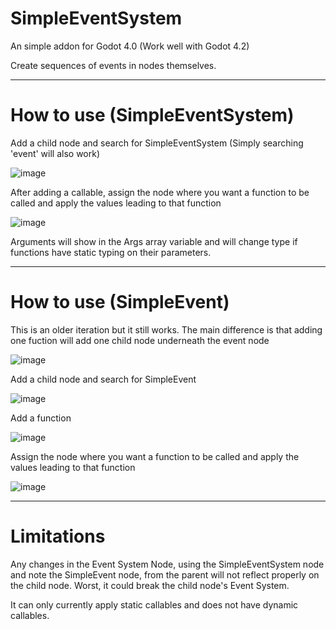# SimpleEventSystem
An simple addon for Godot 4.0 (Work well with Godot 4.2)

Create sequences of events in nodes themselves.

---

# How to use (SimpleEventSystem)
Add a child node and search for SimpleEventSystem (Simply searching 'event' will also work)

![image](https://github.com/GramuByto/GodotSimpleEventSystem/assets/64369270/3e878036-678f-4ca4-988a-80ec9e8788bf)

After adding a callable, assign the node where you want a function to be called and apply the values leading to that function

![image](https://github.com/GramuByto/GodotSimpleEventSystem/assets/64369270/c47a46e0-6812-4718-92f6-d45078471a24)

Arguments will show in the Args array variable and will change type if functions have static typing on their parameters.

---

# How to use (SimpleEvent)
This is an older iteration but it still works. The main difference is that adding one fuction will add one child node underneath the event node

![image](https://github.com/GramuByto/GodotSimpleEventSystem/assets/64369270/33180ca8-e3e8-43a5-90bd-0cf225601c1d)

Add a child node and search for SimpleEvent

![image](https://github.com/GramuByto/GodotSimpleEventSystem/assets/64369270/7a0d67f3-519c-4ce4-8917-a33468b5500b)

Add a function

![image](https://github.com/GramuByto/GodotSimpleEventSystem/assets/64369270/b095c879-a6a8-4f89-b7a3-fbf6905394bc)

Assign the node where you want a function to be called and apply the values leading to that function

![image](https://github.com/GramuByto/GodotSimpleEventSystem/assets/64369270/3f04e39b-307f-4506-b6c3-8542e1539d0b)

---

# Limitations
Any changes  in the Event System Node, using the SimpleEventSystem node and note the SimpleEvent node, from the parent will not reflect properly on the child node. Worst, it could break the child node's Event System.

It can only currently apply static callables and does not have dynamic callables.
